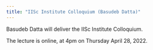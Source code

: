 ```yaml
---
title: "IISc Institute Colloquium (Basudeb Datta)"
---
```


Basudeb Datta will deliver the IISc Institute Colloquium.

The lecture is online, at 4pm on Thursday April 28, 2022.

<embed src="{{site.baseurl}}/images/2022-04-28-IISc-Colloquium-Datta.jpg" width="1050px" height="1500px">
